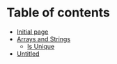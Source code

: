 # Table of contents

* [Initial page](README.md)
* [Arrays and Strings](arrays-and-strings/README.md)
  * [Is Unique](arrays-and-strings/is-unique.md)
* [Untitled](untitled.md)


